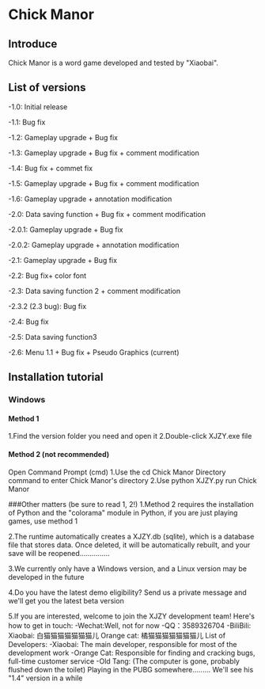 # Chick Manor

## Introduce

Chick Manor is a word game developed and tested by "Xiaobai".

## List of versions
-1.0: Initial release

-1.1: Bug fix

-1.2: Gameplay upgrade + Bug fix

-1.3: Gameplay upgrade + Bug fix + comment modification

-1.4: Bug fix + commet fix

-1.5: Gameplay upgrade + Bug fix + comment modification

-1.6: Gameplay upgrade + annotation modification

-2.0: Data saving function + Bug fix + comment modification

-2.0.1: Gameplay upgrade + Bug fix

-2.0.2: Gameplay upgrade + annotation modification

-2.1: Gameplay upgrade + Bug fix

-2.2: Bug fix+ color font

-2.3: Data saving function 2 + comment modification

-2.3.2 (2.3 bug): Bug fix

-2.4: Bug fix

-2.5: Data saving function3

-2.6: Menu 1.1 + Bug fix + Pseudo Graphics (current)

## Installation tutorial

### Windows

#### Method 1

1.Find the version folder you need and open it
2.Double-click XJZY.exe file

#### Method 2 (not recommended)

Open Command Prompt (cmd)
1.Use the cd Chick Manor Directory command to enter Chick Manor's directory
2.Use python XJZY.py run Chick Manor

###Other matters (be sure to read 1, 2!) 
1.Method 2 requires the installation of Python and the "colorama" module in Python, if you are just playing games, use method 1

2.The runtime automatically creates a XJZY.db (sqlite), which is a database file that stores data. Once deleted, it will be automatically rebuilt, and your save will be reopened...............

3.We currently only have a Windows version, and a Linux version may be developed in the future

4.Do you have the latest demo eligibility? Send us a private message and we'll get you the latest beta version

5.If you are interested, welcome to join the XJZY development team! Here's how to get in touch:
-Wechat:Well, not for now
-QQ：3589326704
-BiliBili: Xiaobai: 白猫猫猫猫猫猫猫儿 Orange cat: 橘猫猫猫猫猫猫猫儿
List of Developers:
-Xiaobai: The main developer, responsible for most of the development work
-Orange Cat: Responsible for finding and cracking bugs, full-time customer service
-Old Tang: (The computer is gone, probably flushed down the toilet) Playing in the PUBG somewhere......... We'll see his "1.4" version in a while